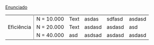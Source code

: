 [Enunciado](https://moodle.c3sl.ufpr.br/pluginfile.php/221886/mod_resource/content/0/Enunciado%20Trabalho1%20OpenMP_v3.pdf)



<table>
  <tr>
  <td rowspan="3" style="border-right: 1px solid grey; vertical-align: middle;">Eficiência</td>
  <td>N = 10.000</td>
  <td>Text</td>
  <td>asdas</td>
  <td>sdfasd</td>
  <td>asdasd</td>
</tr>
<tr>
  <td>N = 20.000</td>
  <td>Text</td>
  <td>asdasd</td>
  <td>asdasd</td>
  <td>asd</td>
</tr>
<tr>
  <td>N = 40.000</td>
  <td>asd</td>
  <td>asdsad</td>
  <td>asdasd</td>
  <td>asdasd</td>
</tr>
</table>


